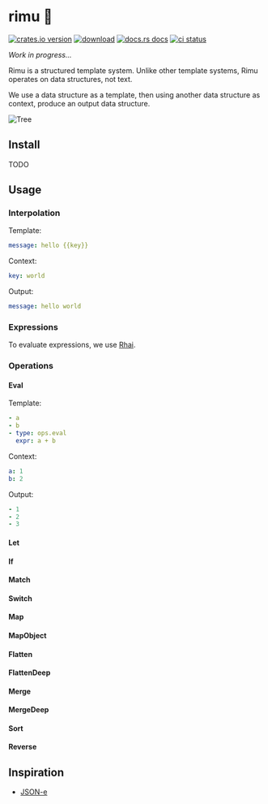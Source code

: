 # rimu 🌲

[![crates.io version](https://img.shields.io/crates/v/rimu.svg?style=flat-square)](https://crates.io/crates/rimu) [![download](https://img.shields.io/crates/d/rimu.svg?style=flat-square)](https://crates.io/crates/rimu) [![docs.rs docs](https://img.shields.io/badge/docs-latest-blue.svg?style=flat-square)](https://docs.rs/rimu) [![ci status](https://img.shields.io/github/actions/workflow/status/ahdinosaur/rimu/rust.yml?branch=main&style=flat-square)](https://github.com/ahdinosaur/rimu/actions/workflows/rust.yml)

_Work in progress..._

Rimu is a structured template system. Unlike other template systems, Rimu operates on data structures, not text.

We use a data structure as a template, then using another data structure as context, produce an output data structure.

![Tree](https://i.imgur.com/edQ8A2a.png)

## Install

TODO

## Usage

### Interpolation

Template:

```yaml
message: hello {{key}}
```

Context:

```yaml
key: world
```

Output:

```yaml
message: hello world
```

### Expressions

To evaluate expressions, we use [Rhai](https://rhai.rs/).

### Operations

#### Eval

Template:

```yaml
- a
- b
- type: ops.eval
  expr: a + b
```

Context:

```yaml
a: 1
b: 2
```

Output:

```yaml
- 1
- 2
- 3
```

#### Let
#### If
#### Match
#### Switch
#### Map
#### MapObject
#### Flatten
#### FlattenDeep
#### Merge
#### MergeDeep
#### Sort
#### Reverse

## Inspiration

- [JSON-e](https://json-e.js.org/)
